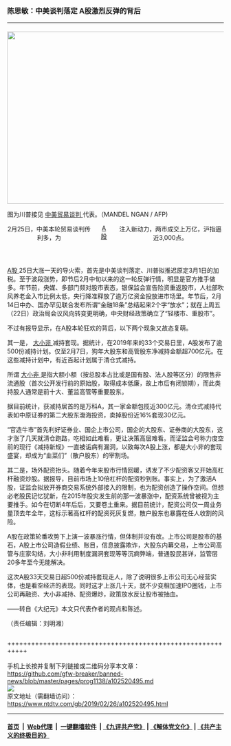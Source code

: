 ### 陈思敏：中美谈判落定 A股激烈反弹的背后
------------------------

<div class="post_content">
 <div class="arttop arttop2">
  <h4 class="mtop10">
  </h4>
  <p>
   <a href="http://i.epochtimes.com/assets/uploads/2019/02/000_1DR3F8-1-600x400-1.jpg" rel="noopener" target="_blank">
    <img alt="" class="aligncenter wp-post-image" height="400" src="http://i.epochtimes.com/assets/uploads/2019/02/000_1DR3F8-1-600x400-1.jpg" width="600"/>
   </a>
  </p>
  <div class="red16 caption">
   <p>
    图为川普接见
    <a href="https://www.ntdtv.com/gb/中美贸易谈判.htm">
     中美贸易谈判
    </a>
    代表。（MANDEL NGAN / AFP)
   </p>
  </div>
 </div>
 <div class="column" id="artbody">
  <header role="heading">
   <div class="large-12 medium-12 small-12 columns articleBodyTopBar" id="topbar">
   </div>
   <div class="mbottom10 large-12 medium-12 small-12 columns">
    2月25日，中美本轮贸易谈判传利多，为
    <a href="https://www.ntdtv.com/gb/a股.htm">
     A股
    </a>
    注入新动力，两市成交上万亿，沪指逼近3,000点。
   </div>
  </header>
  <div class="adshow300" id="inarticle_ad300">
   <div data-cb-ad-id="inside-content-300" data-google-query-id="CMaopp7Y2eACFUvNZAodmD4LWg" id="div-gpt-ad-1399580982834-0">
    <div id="google_ads_iframe_/5965368/DJYcn_news_article_below_header_F4_336x250_0__container__">
    </div>
   </div>
  </div>
  <p>
   <a href="https://www.ntdtv.com/gb/a股.htm">
    A股
   </a>
   25日大涨一天的导火索，首先是中美谈判落定、川普拟推迟原定3月1日的加税。至于波段涨势，即节后2月中旬以来的这一轮反弹行情，明显是官方推手做多。年节前，央媒、多部门频对股市表态，银保监会宣告险资重返股市，人社部吹风养老金入市比例太低，央行降准释放了逾万亿资金投放进市场里。年节后，2月14日中办、国办罕见联合发布所谓“金融18条”总结起来2个字“放水”；就在上周五（22日）政治局会议风向转变更明确，中央财经政策确立了“轻楼市、重股市”。
  </p>
  <p>
   不过有报导显示，在A股本轮狂欢的背后，以下两个现象又故态复萌。
  </p>
  <p>
   其一是，
   <a href="https://www.ntdtv.com/gb/大小非.htm">
    大小非
   </a>
   减持套现。据统计，在2019年来的33个交易日里，A股发布了逾500份减持计划。仅至2月7日，狗年大股东和高管股东净减持金额超700亿元。在这些减持计划中，有近百起计划属于清仓式减持。
  </p>
  <p>
   所谓
   <a href="https://www.ntdtv.com/gb/大小非.htm">
    大小非
   </a>
   是指大额小额（按总股本占比或是国有股、法人股等区分）的限售非流通股（首次公开发行前的原始股，取得成本低廉，故上市后有闭锁期），而此类持股人通常是前十大、董监高管等重要股东。
  </p>
  <p>
   据目前统计，获减持居首的是万科A，其一家金额包揽近300亿元。清仓式减持代表如中原证券的第二大股东渤海投资，卖掉股份近16%套现30亿元。
  </p>
  <p>
   “官造牛市”首先利好证券业、国企上市公司，国企的大股东、证券商的大股东，这才涨了几天就清仓跑路，吃相如此难看，更让决策高层难看。而证监会号称力度空前的现行《减持新规》一直被诟病有漏洞，以致每次A股上涨，都是大小非的套现盛宴，却成为“韭菜们”（散户股东）的宰割场。
  </p>
  <p>
   其二是，场外配资抬头。随着今年来股市行情回暖，诱发了不少配资客又开始高杠杆融资炒股。据报导，目前市场上10倍杠杆的配资秒到账。事实上，为了激活A股，证监会拟放开券商交易系统外部接入的限制，也为配资创造了操作空间。但想必老股民记忆犹新，在2015年股灾发生前的那一波暴涨中，配资系统曾被视为主要推手。如今在切断4年后后，又要卷土重来。据目前统计，配资公司仅一周业务量顶去年全年，这标示著高杠杆的配资死灰复燃，散户股东也暴露在任人收割的风险。
  </p>
  <p>
   A股在政策轮番攻势下上演一波暴涨行情，但体制并没有改。上市公司是股市的基石，A股上市公司造假业绩、账目，信息披露欺诈，大股东内幕交易，上市公司高管与庄家勾结，大小非利用制度漏洞套现等等沉痾弊端，普通股民甚详，监管层20多年至今无能解决。
  </p>
  <p>
   这次A股33天交易日超500份减持套现走人，除了说明很多上市公司无心经营实体，也是看空经济的表现。同时这才上涨几十天，就不少变相加速IPO圈钱，上市公司再融资、大小非减持、配资爆炒，政策放水反让股市被抽血。
  </p>
  <p>
   ——转自《大纪元》本文只代表作者的观点和陈述。
  </p>
  <p>
   （责任编辑：刘明湘）
  </p>
 </div>
 <div class="single_ad">
 </div>
</div>

+++++++++++++++++++++++++++++++++++++++++++++++++++++++++++<br/><br/>
手机上长按并复制下列链接或二维码分享本文章：<br/>
https://github.com/gfw-breaker/banned-news/blob/master/pages/prog1138/a102520495.md <br/>
<a href='https://github.com/gfw-breaker/banned-news/blob/master/pages/prog1138/a102520495.md'><img src='https://github.com/gfw-breaker/banned-news/blob/master/pages/prog1138/a102520495.md.png'/></a> <br/>
原文地址（需翻墙访问）：https://www.ntdtv.com/gb/2019/02/26/a102520495.html


------------------------
#### [首页](https://github.com/gfw-breaker/banned-news/blob/master/README.md) &nbsp;|&nbsp; [Web代理](https://github.com/labour-camp/helloworld) &nbsp;|&nbsp; [一键翻墙软件](https://github.com/gfw-breaker/nogfw/blob/master/README.md) &nbsp;| [《九评共产党》](https://github.com/gfw-breaker/9ping.md/blob/master/README.md#九评之一评共产党是什么) | [《解体党文化》](https://github.com/gfw-breaker/jtdwh.md/blob/master/README.md) | [《共产主义的终极目的》](https://github.com/gfw-breaker/gczydzjmd.md/blob/master/README.md)

